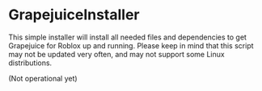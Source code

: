 # GrapejuiceInstaller
This simple installer will install all needed files and dependencies to get Grapejuice for Roblox up and running. Please keep in mind that this script may not be updated very often, and may not support some Linux distributions.

(Not operational yet)

